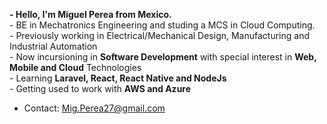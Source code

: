 <p><strong>- Hello, I'm Miguel Perea from Mexico.</strong> </br>
- BE in Mechatronics Engineering and studing  a MCS in Cloud Computing.</br>
- Previously working in Electrical/Mechanical Design, Manufacturing and Industrial Automation</br>
- Now incursioning in <span><strong>Software Development</strong></span> with special interest in <span><strong>Web, Mobile and Cloud</strong></span> Technologies</br>
- Learning <span><strong>Laravel, React, React Native and NodeJs</strong></span></br>
- Getting used to work with <span><strong>AWS and Azure</strong></span></br></p>

- Contact: Mig.Perea27@gmail.com 

